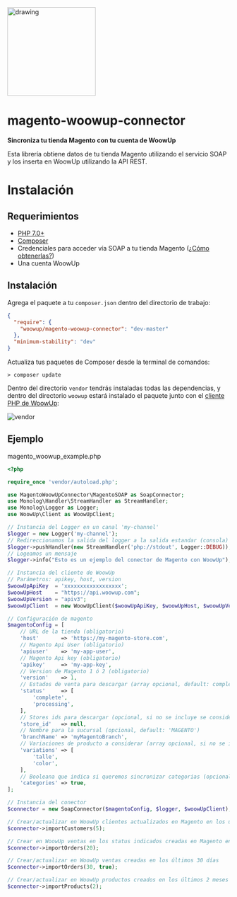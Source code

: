 <img src="https://admin.woowup.com/themes/woowup/img/web/logo.png" alt="drawing" width="200"/>

# magento-woowup-connector
**Sincroniza tu tienda Magento con tu cuenta de WoowUp**

Esta librería obtiene datos de tu tienda Magento utilizando el servicio SOAP y los inserta en WoowUp utilizando la API REST.

# Instalación

## Requerimientos

* [PHP 7.0+](https://www.php.net/manual/en/install.php)
* [Composer](http://getcomposer.org/)
* Credenciales para acceder vía SOAP a tu tienda Magento ([¿Cómo obtenerlas?](https://docs.woowup.com/magento/magento-connect-account))
* Una cuenta WoowUp

## Instalación

Agrega el paquete a tu `composer.json` dentro del directorio de trabajo:
```json
{
  "require": {
    "woowup/magento-woowup-connector": "dev-master"
  },
  "minimum-stability": "dev"
}

```

Actualiza tus paquetes de Composer desde la terminal de comandos:

```
> composer update
```

Dentro del directorio `vendor` tendrás instaladas todas las dependencias, y dentro del directorio `woowup` estará instalado el paquete junto con el [cliente PHP de WoowUp](https://github.com/woowup/woowup-php-client):

![vendor](https://i.imgur.com/LztT4kT.png)

## Ejemplo
magento_woowup_example.php
```php
<?php

require_once 'vendor/autoload.php';

use MagentoWoowUpConnector\MagentoSOAP as SoapConnector;
use Monolog\Handler\StreamHandler as StreamHandler;
use Monolog\Logger as Logger;
use WoowUp\Client as WoowUpClient;

// Instancia del Logger en un canal 'my-channel'
$logger = new Logger('my-channel');
// Redireccionamos la salida del logger a la salida estandar (consola)
$logger->pushHandler(new StreamHandler('php://stdout', Logger::DEBUG));
// Logeamos un mensaje
$logger->info("Esto es un ejemplo del conector de Magento con WoowUp");

// Instancia del cliente de WoowUp
// Parámetros: apikey, host, version
$woowUpApiKey  = 'xxxxxxxxxxxxxxxxxx';
$woowUpHost    = "https://api.woowup.com";
$woowUpVersion = "apiv3";
$woowUpClient  = new WoowUpClient($woowUpApiKey, $woowUpHost, $woowUpVersion);

// Configuración de magento
$magentoConfig = [
    // URL de la tienda (obligatorio)
    'host'       => 'https://my-magento-store.com',
    // Magento Api User (obligatorio)
    'apiuser'    => 'my-app-user',
    // Magento Api key (obligatorio)
    'apikey'     => 'my-app-key',
    // Version de Magento 1 ó 2 (obligatorio)
    'version'    => 1,
    // Estados de venta para descargar (array opcional, default: complete) 
    'status'     => [
        'complete',
        'processing',
    ],
    // Stores ids para descargar (opcional, si no se incluye se consideran todas)
    'store_id'   => null,
    // Nombre para la sucursal (opcional, default: 'MAGENTO')
    'branchName' => 'myMagentoBranch',
    // Variaciones de producto a considerar (array opcional, si no se incluye no se consideran variaciones)
    'variations' => [
        'talle',
        'color',
    ],
    // Booleana que indica si queremos sincronizar categorias (opcional, default: false)
    'categories' => true,
];

// Instancia del conector
$connector = new SoapConnector($magentoConfig, $logger, $woowUpClient);

// Crear/actualizar en WoowUp clientes actualizados en Magento en los últimos 5 días
$connector->importCustomers(5);

// Crear en WoowUp ventas en los status indicados creadas en Magento en los últimos 20 días
$connector->importOrders(20);

// Crear/actualizar en WoowUp ventas creadas en los últimos 30 días
$connector->importOrders(30, true);

// Crear/actualizar en WoowUp productos creados en los últimos 2 meses
$connector->importProducts(2);
```

